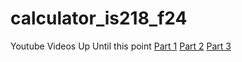 # calculator_is218_f24

Youtube Videos Up Until this point
[Part 1](https://youtu.be/lk-Ca7AnlDQ)
[Part 2](https://youtu.be/QCI3slvy-WM)
[Part 3](https://youtu.be/ZEhHAcjmlF8)